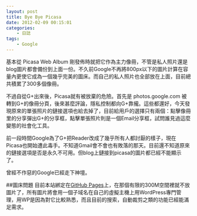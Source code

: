```yaml
--- 
layout: post
title: Bye Bye Picasa
date: 2012-02-09 00:15:01
categories:
    - 日誌
tags:
    - Google
---
```

基本從 Picasa Web Album 剛發佈時就把它作為主力像冊，不管是私人照片還是blog圖片都會備份到上面一份。不久前Google不再將800px以下的圖片計算在容量內更使它成為一個幾乎完美的圖床。而自己的私人照片也全部放在上面，目前總共積累了300多個像冊。

不過自從G+出來後，Picasa就有被放棄的危險。首先是 photos.google.com 被轉到G+的像冊分頁，後來甚麼評論，隱私控制都向G+靠攏。這些都還好，今天發現原來的單張照片的鏈接選項也給去掉了，目前給用戶的選擇只有兩個：點擊像冊里的分享彈出G+的分享框，點擊單張照片則是一個Email分享框，試問誰見過這麼變態的社會化工具。

前一段時間Google為了G+把Reader改成了幾乎所有人都討厭的樣子，現在Picasa也開始遭此毒手。不知道Gmail會不會也有敗落的那天。目前還不知道原來的鏈接選項是否是永久不可用。但blog上鏈接到picasa的圖片都已經不能顯示了。

曾經不作惡的Google已經走下神壇。

##圖床問題
目前本站綁定在[GitHub Pages](http://pages.github.com/)上，在那個有限的300M空間裡就不放圖片了，所有圖片將會用一個子域名在自己的虛擬主機上用WordPress專門管理，用WP是因為對它比較熟悉，而且目前的搜索，自動裁剪之類的功能已經能滿足需求。